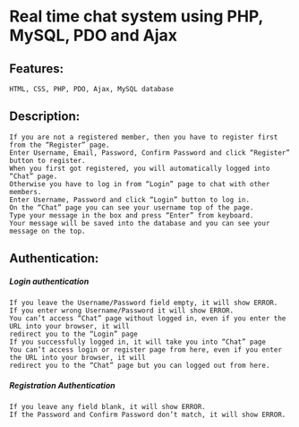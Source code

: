 # Real time chat system using PHP, MySQL, PDO and Ajax
## Features: 
    HTML, CSS, PHP, PDO, Ajax, MySQL database
## Description:
    If you are not a registered member, then you have to register first from the “Register” page.
    Enter Username, Email, Password, Confirm Password and click “Register” button to register.
    When you first got registered, you will automatically logged into “Chat” page.
    Otherwise you have to log in from “Login” page to chat with other members.
    Enter Username, Password and click “Login” button to log in.
    On the “Chat” page you can see your username top of the page.
    Type your message in the box and press “Enter” from keyboard.
    Your message will be saved into the database and you can see your message on the top.
## Authentication:
##### Login authentication
    If you leave the Username/Password field empty, it will show ERROR.
    If you enter wrong Username/Password it will show ERROR.
    You can’t access “Chat” page without logged in, even if you enter the URL into your browser, it will
    redirect you to the “Login” page
    If you successfully logged in, it will take you into “Chat” page
    You can’t access login or register page from here, even if you enter the URL into your browser, it will
    redirect you to the “Chat” page but you can logged out from here.
##### Registration Authentication
    If you leave any field blank, it will show ERROR.
    If the Password and Confirm Password don’t match, it will show ERROR.

